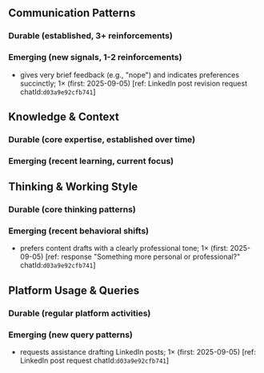 ## Communication Patterns
### Durable (established, 3+ reinforcements)

### Emerging (new signals, 1-2 reinforcements)
- gives very brief feedback (e.g., "nope") and indicates preferences succinctly; 1× (first: 2025-09-05) [ref: LinkedIn post revision request chatId:`d03a9e92cfb741`]

## Knowledge & Context
### Durable (core expertise, established over time)

### Emerging (recent learning, current focus)

## Thinking & Working Style
### Durable (core thinking patterns)

### Emerging (recent behavioral shifts)
- prefers content drafts with a clearly professional tone; 1× (first: 2025-09-05) [ref: response "Something more personal or professional?" chatId:`d03a9e92cfb741`]

## Platform Usage & Queries
### Durable (regular platform activities)

### Emerging (new query patterns)
- requests assistance drafting LinkedIn posts; 1× (first: 2025-09-05) [ref: LinkedIn post request chatId:`d03a9e92cfb741`]
